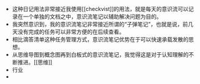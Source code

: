 - 这种日记用法非常接近我使用[[checkvist]]的用法，就是每天的意识流可以记录在一个单独的文档之中，意识流笔记以辅助解决问题为目的。
- 我突然意识到，我的意识流笔记非常接近所谓的“子弹笔记”，也就是说，前几天没有完成的任务可以非常方便的在后续查看。
- 相比滴答清单这种任务管理方式，意识流笔记优势在于可以快速承载发散的思想。
- 从思维导图到概念图再到白板式的意识流笔记，我觉得这是对于认知理解的不断推进。[[思维]]
- 行业
- 
